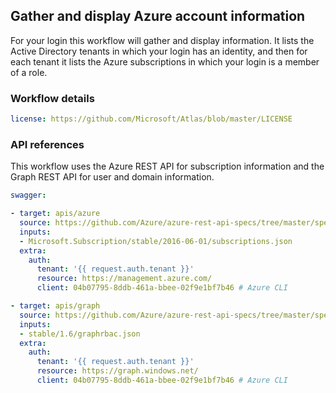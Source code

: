 
## Gather and display Azure account information

For your login this workflow will gather and display information. It lists
the Active Directory tenants in which your login has an identity, and then for each 
tenant it lists the Azure subscriptions in which your login is a member of a role.

### Workflow details
``` yaml
license: https://github.com/Microsoft/Atlas/blob/master/LICENSE
```

### API references

This workflow uses the Azure REST API for subscription information and the Graph REST API for user and domain information.

``` yaml
swagger:

- target: apis/azure
  source: https://github.com/Azure/azure-rest-api-specs/tree/master/specification/subscription/resource-manager/
  inputs: 
  - Microsoft.Subscription/stable/2016-06-01/subscriptions.json
  extra:
    auth:
      tenant: '{{ request.auth.tenant }}'
      resource: https://management.azure.com/
      client: 04b07795-8ddb-461a-bbee-02f9e1bf7b46 # Azure CLI

- target: apis/graph
  source: https://github.com/Azure/azure-rest-api-specs/tree/master/specification/graphrbac/data-plane/
  inputs: 
  - stable/1.6/graphrbac.json
  extra:
    auth:
      tenant: '{{ request.auth.tenant }}'
      resource: https://graph.windows.net/
      client: 04b07795-8ddb-461a-bbee-02f9e1bf7b46 # Azure CLI
```
